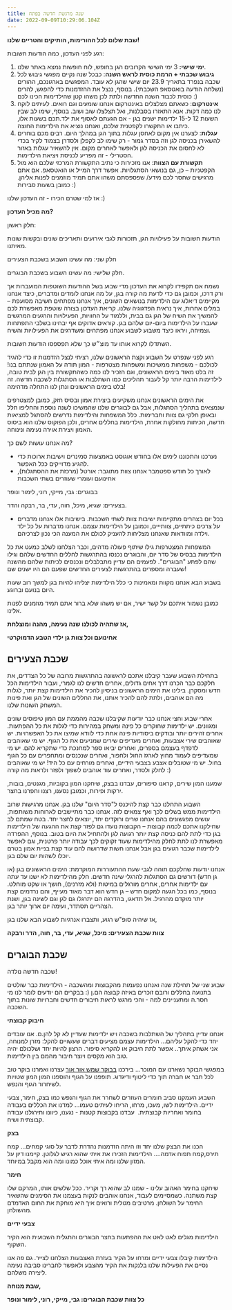 ```yaml
---
title: שנה מרגשת חדשה בפתח
date: 2022-09-09T10:29:06.104Z
---
```

**שבת שלום לכל ההורימות, הותיקים והטריים שלנו!**

רגע לפני העדכון, כמה הודעות חשובות:

1. **ימי שישי:** 3 ימי השישי הקרובים הגן בחופש, לוח חופשות נמצא באתר שלנו. 
2. **גיבוש שכבתי + הרמת כוסית לראש השנה**: כבכל שנה נקיים מפגשי גיבוש לכל שכבה בנפרד בתאריך 23.9 יום שישי שהגן לא עובד. המפגשים בארגונכם, ההורים (נשלחה הודעה בואטסאפ השכבתי). בנוסף, ננצל את ההזדמנות כדי להפגש, להרים כוסית לכבוד השנה החדשה ולתת לכן משהו קטן שהילדימות הכינו לכם :) 
3. **אינטרקום**: כשאתם מצלצלים באינטרקום אנחנו שומעים וגם רואים. לעיתים לוקח לנו כמה דקות. אנא התאזרו בסבלנות, ואל תצלצלו שוב ושוב. בנוסף, שימו לב שבין השעות 12 ל-15 ילדימות ישנים בגן - אם הגעתם לאסוף את ילד.תכם בשעות אלו, כיתבו או התקשרו לקפטנית שלכם, ואנחנו נוציא את הילדימות החוצה. 
4. **עגלות**: לצערנו אין מקום לאחסן עגלות בתוך הגן במהלך היום. רבים מכם בוחרים להשאירן בכניסה לגן וזה בסדר גמור - רק שימו לב לקפלן ולסדרן בצמוד לקיר בכדי לא לחסום את הכניסה לגן ולאפשר לאחרים מקום. אין להשאיר עגלות באזור הסטרילי - זה מפריע לכניסת ויציאת הילדימות.
5. **תקשורת עם הצוות**: אנו מזכירות כי נתיב התקשורת המרכזי שלכם הוא מול הקפטניות – כן, גם בנושאי הסתגלויות. אפשר דרך המייל או הואטסאפ. אם אתם מרגישים שחסר לכם מידע/ שפספסתם משהו אתם תמיד מוזמנים לפנות אליהן. כמובן בשעות סבירות :)



אז למי שטרם הכירו - זה העדכון שלנו :)

**מה מכיל העדכון?**

חלק ראשון:

הודעות חשובות על פעילויות הגן, תזכורות לגבי אירועים ותאריכים שונים ובקשות שונות מאיתנו.

חלק שני: מה עשינו השבוע בשכבת הצעירים

חלק שלישי: מה עשינו השבוע בשכבת הבוגרים.

נשמח אם תקפידו לקרוא את העדכון מדי שבוע בשל ההודעות השוטפות המועברות אך ורק דרכו, וכמובן גם כדי לדעת מה קורה בגן, על מה אנחנו לומדים ומדברים, כיצד אנחנו מקיימים דיאלוג עם הילדימות בנושאים השונים, איך אנחנו מפתחים חשיבה מסועפת – במלים אחרות, איך נראית הפדגוגיה שלנו. קריאת העדכון בצורה שוטפת מאפשרת לכם להמשיך את השיח של הגן גם בבית, וללמוד על החוויות, הפעילויות והרגעים המרגשים שעברו על הילדימות ביום-יום שלהם בגן. קוראים אדוקים אף יבחינו בשלבי התפתחות וצמיחה, ויראו כיצד משבוע לשבוע אנחנו מפתחים ומשדרגים את הפעילויות והשיח.

השתדלו לקרוא אותו עד מוצ״ש כך שלא תפספסו הודעות חשובות.

רגע לפני שנפרט על השבוע וקצת הראשונים שלנו, רציתי לנצל הזדמנות זו כדי להגיד לכולכם - משפחות ממשיכות ומשפחות מצטרפות - המון תודה על האמון שנתתם בנו! זה בלט מאוד בימים הראשונים, וגם הזכיר לנו כמה כשהתקשורת בין הגן לבית טובה, לילדימות הרבה יותר קל לעבור תהליכים כמו השתלבות או הסתגלות לשכבה חדשה. זה בלט בימים הראשונים ונתן לנו התחלה מדהימה!

את הימים הראשונים אנחנו משקיעים ביצירת אמון ובסיס חזק, כמובן למצטרפים שנמצאים בתהליך הסתגלות, אבל גם לבוגרים שלנו שהמשיכו לשנה נוספת והחליפו חלל ובאופן חלקי גם צוות וחברימות. כלל המשפחות והילדימות נדרשים להסתגל למציאות חדשה, הכיתות מחולקות אחרת, הילדימות בחללים אחרים, ולכן הפוקוס שלנו הוא ביסוס האמון ויצירת אוירה נעימה ונינוחה.

מה אנחנו עושות לשם כך?

* נערכנו והתכוננו לימים אלו בחודש אוגוסט באמצעות סמינרים וישיבות ארוכות כדי להגיע מדוייקים ככל האפשר.
* לאורך כל חודש ספטמבר אנחנו צוות מתוגבר: אורטל (מרכזת את ההסתגלות), אחינועם ועומרי שעוזרים בשתי השכבות

בבוגרים: גבי, מייקי, רוני, לימור ונופר

בצעירים: שגיא, מיכל, חוה, עדי, בר, רבקה והדר.

* בכל יום בצהרים מתקיימות ישיבות צוות לשתי השכבות. בישיבות אלו אנחנו מדברים על צרכים כיתתיים, צוותייים, וכמובן על הילדימות עצמם. אנחנו מדברות על כל ילד וילדה ומוודאות שאנחנו מצליחות להעניק לכולם את המענה הכי נכון לצרכיהם.

המשפחות המצטרפות גילו שיתוף פעולה מדהים, וכבר הצלחנו לשלב כמעט את כל הילדימות בבסיס של סדר יום, והבוגרים נכנסו בהתרגשות לחללים החדשים שלהם וגילו שהם לפתע "הבוגרים". לפעמים הם עדיין מתבלבלים ונכנסים לכיתות שלהם מהשנה שעברה ומספרים בהתרגשות לצעירים החדשים שפעם הם היו ישנים שם!

בשבוע הבא אנחנו מקוות ומאמינות כי כלל הילדימות יצליחו להיות בגן למשך רוב שעות היום בנועם וברוגע.

כמובן נשמור איתכם על קשר ישיר, אם יש משהו שלא ברור אתם תמיד מוזמנים לפנות אלינו.

**אז שתהיה לכולנו שנה נעימה, מהנה ומוצלחת,**

**אחינועם וכל צוות גן ילדי הטבע הדמוקרטי**



## שכבת הצעירים

בתחילת השבוע שעבר קיבלנו אתכם לראשונה בהתרגשות מרובה של כל הצדדים, את חלקכם כבר הכרנו דרך אחים גדולים, אחרים חדשים לנו לגמרי, ועבור הילדימות הכל חדש ומסקרן. בילינו את הימים הראשונים בניסיון להכיר את הילדימות קצת יותר, לגלות מה הם אוהבים, ולתת להם להכיר אותנו, את החללים השונים של הגן ואת פינות המשחק השונות שלנו.

אחרי שבוע וחצי אנחנו כבר יודעות שקיבלנו שכבה מהממת עם המון טיפוסים שונים ומגוונים. יש ילדימות שחוקרים כל פינה ומשחק במהירות כדי לגלות את כל ההפתעות. אחרים זהירים יותר ובודקים ביסודיות פינה אחת כדי לוודא שמיצו את כל האפשרויות. יש שאוהבים שירי אצבעות, ואחרים מעדיפים שירים שמניעים את כל הגוף. יש מי שאוהבים לדפדף בעצמם בספרים, ואחרים יביאו ספר למחנכת כדי שתקריא להם. יש מי שמעדיפים לעמוד מחוץ לארגז החול ולחפור, ואחרים שנכנסים ומתחפרים עם כל הגוף בחול. יש מי שטובלים אצבע בצבעי הידיים, ואחרים מורחים עם כל היד! יש מי שאוהבים לחלק ולסדר, ואחרים עוד אוהבים לשפוך ולפזר ולראות מה קורה :)

שמענו המון שירים, קראנו סיפורים, עבדנו בבצק, שיחקנו המון בקוביות, מגנטים, בובות, ירקות ופירות, וכמובן נסענו, רצנו וחפרנו בחצר.

השבוע התחלנו כבר קצת להיכנס ל"סדר היום" שלנו בגן. אנחנו מרגישות שרוב הילדימות ממש בשלים לכך ואף צמאים לזה. אנחנו כבר מתיישבים לארוחות משותפות, עושים מפגשונים בהם אנחנו שרים ורוקדים יחד, יוצאים לחצר יחד. בטח שמתם לב שחילקנו אתכם לכמה קבוצות – הקבוצות נועדו גם לפזר קצת את ההגעה של הילדימות בגן כדי לתת להם כניסה קצת יותר רגועה לגן ולהתחיל את היום בטוב. בנוסף, ההפרדה מאפשרת לנו לתת לחלק מהילדימות שעוד זקוקים לכך עבודה יותר פרטנית, וגם לאפשר לילדימות שכבר רגועים בגן אבל אנחנו חשות שדרושה להם עוד קצת בניית אמון בטרם יוכלו לשהות יום שלם בגן.

אנחנו יודעות שחלקכם תוהה לגבי שעת ההתעוררות המוקדמת: הימים הראשונים בגן (או גן חדש) דורשים גם הסתגלות להרגלי שינה חדשים. חלק מהילדימות לא ישנו עד עתה עם ילדימות אחרים, אחרים מורגלים במיטות (ולא מזרנים), חושך או שקט מוחלט. בנוסף, כמו בכל הגעה למקום חדש – גן חדש הוא דבר מאוד מעייף, והם נרדמים קצת יותר מוקדם מהרגיל. אל תדאגו, בהדרגה הם יתרגלו גם לגן וגם לשינה בגן, ושנת הצהריים תסתדר, ועימה יום ארוך יותר בגן.

אז שיהיה סופ"ש רגוע, ותצברו אנרגיות לשבוע הבא שלנו בגן,

**צוות שכבת הצעירים: מיכל, שגיא, עדי, בר, חוה, הדר ורבקה**



## שכבת הבוגרים

שכבה חדשה נולדה!

שבוע שני של תחילת שנה ואנחנו נפעמות מהקבוצות ומהשכבה - הילדימות כבר שולטים בתנועה בחללים ורובם זוכרים באיזה קבוצה הם.ן (: בבקרים הם יודעים לומר לנו מי חסר.ה ומתעניינים למה - והכי מרגש לראות חיבורים חדשים וחברויות שונות בתוך השכבה. 

**חיבוק קבוצתי** 

אנחנו עדיין בתהליך של השתלבות בשכבה ויש ילדימות שעדיין לא קל להן.ם. אנו עובדים יחד כדי להקל עליהם… הילדימות עצמם מציעים דברים שעשויים להקל: מזרן למנוחה, אני אשחק איתך.. אפשר לתת חיבוק או להקריא סיפור. הרצון להיות יחד ושלכולם יהיה טוב הוא מקסים ויוצר חיבור מהמם בין הילדימות.

במפגשי הבוקר נשארנו עם המוכר… בירכנו [בבוקר שמש אור אור](https://open.spotify.com/album/5JXQldw02zvzFGya3MDYs5?referral=labelaffiliate&utm_source=1100lw9yRR3M&utm_medium=Indie_Believe&utm_campaign=labelaffiliate#login) עצרנו ואמרנו בוקר טוב לכל חבר או חברה תוך כדי ליטוף ודיגדוג. תופפנו על הגוף והוספנו המון המון שטויות לשיחרור הגוף והנפש. 

השבוע העמקנו סביב חומרים העוזרים לשחרר את הגוף והנפש כמו בצק, חימר, צבעי ידיים. הילדימות לשו, מעכו, מרחו, הריחו לעיתים טעמו… למדנו את הכללים בעבודה בחומר ואחריות קבוצתית.  עבדנו בקבוצות קטנות - נגענו, כיוונו ותירגלנו עבודה קבוצתית ושיח. 

**בצק**

הכנו את הבצק שלנו יחד וזו היתה הזדמנות נהדרת לדבר על סוגי קמחים… קמח תירס,קמח תפוח אדמה…. הילדימות הזכירו את איתי שהוא רגיש לגלוטן. קיימנו דיון על המזון שלנו ומה איתי אוכל כמונו ומה הוא מקבל במיוחד.

**חימר**

שיחקנו בחימר האהוב עלינו - שמנו לב שהוא רך וקריר. ככל שלשים אותו, המרקם שלו קצת משתנה. כשמסיימים לעבוד, אנחנו אוהבים לנקות בעצמנו את הסימנים שהשאיר החימר על השולחן. מרטיבים מטלית ורואים איך היא מוחקת את החום האדמדם מהשולחן.

**צבעי ידיים**

הילדימות מגלים לאט לאט את ההפתעות בחצר הבוגרים והתגלית השבועית הוא הקיר השקוף. 

הילדימות קיבלו צבעי ידיים ומרחו על הקיר בעזרת האצבעות הצלחנו לצייר. גם פה אנו נסיים את הפעילות שלנו בלנקות את הקיר מהצבע ולאפשר לחברינו סביבה נעימה ליצירה משלהם.

**שבת מנוחה,**

**כל צוות שכבת הבוגרים: גבי, מייקי, רוני, לימור ונופר**